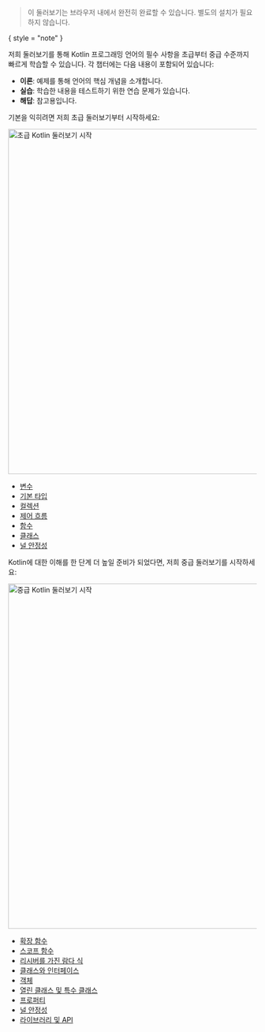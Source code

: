 [//]: # (title: Kotlin 둘러보기에 오신 것을 환영합니다!)

> 이 둘러보기는 브라우저 내에서 완전히 완료할 수 있습니다. 별도의 설치가 필요하지 않습니다.
> 
{ style = "note" }

저희 둘러보기를 통해 Kotlin 프로그래밍 언어의 필수 사항을 초급부터 중급 수준까지 빠르게 학습할 수 있습니다. 각 챕터에는 다음 내용이 포함되어 있습니다:

*   **이론**: 예제를 통해 언어의 핵심 개념을 소개합니다.
*   **실습**: 학습한 내용을 테스트하기 위한 연습 문제가 있습니다.
*   **해답**: 참고용입니다.

기본을 익히려면 저희 초급 둘러보기부터 시작하세요:

<a href="kotlin-tour-hello-world.md"><img src="start-beginner-tour.svg" width="700" alt="초급 Kotlin 둘러보기 시작" style="block"/></a>

<deflist collapsible="true">
    <def title="초급 둘러보기 내용" default-state="collapsed">
        <ul>
            <li><a href="kotlin-tour-hello-world.md">변수</a></li>
            <li><a href="kotlin-tour-basic-types.md">기본 타입</a></li>
            <li><a href="kotlin-tour-collections.md">컬렉션</a></li>
            <li><a href="kotlin-tour-control-flow.md">제어 흐름</a></li>
            <li><a href="kotlin-tour-functions.md">함수</a></li>
            <li><a href="kotlin-tour-classes.md">클래스</a></li>
            <li><a href="kotlin-tour-null-safety.md">널 안정성</a></li>
        </ul>
    </def>
</deflist>

Kotlin에 대한 이해를 한 단계 더 높일 준비가 되었다면, 저희 중급 둘러보기를 시작하세요:

<a href="kotlin-tour-intermediate-extension-functions.md"><img src="start-intermediate-tour.svg" width="700" alt="중급 Kotlin 둘러보기 시작" style="block"/></a>

<deflist collapsible="true">
    <def title="중급 둘러보기 내용" default-state="collapsed">
        <ul>
            <li><a href="kotlin-tour-intermediate-extension-functions.md">확장 함수</a></li>
            <li><a href="kotlin-tour-intermediate-scope-functions.md">스코프 함수</a></li>
            <li><a href="kotlin-tour-intermediate-lambdas-receiver.md">리시버를 가진 람다 식</a></li>
            <li><a href="kotlin-tour-intermediate-classes-interfaces.md">클래스와 인터페이스</a></li>
            <li><a href="kotlin-tour-intermediate-objects.md">객체</a></li>
            <li><a href="kotlin-tour-intermediate-open-special-classes.md">열린 클래스 및 특수 클래스</a></li>
            <li><a href="kotlin-tour-intermediate-properties.md">프로퍼티</a></li>
            <li><a href="kotlin-tour-intermediate-null-safety.md">널 안정성</a></li>
            <li><a href="kotlin-tour-intermediate-libraries-and-apis.md">라이브러리 및 API</a></li>
        </ul>
    </def>
</deflist>